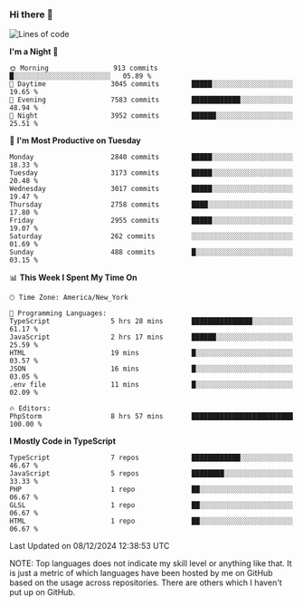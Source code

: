 ### Hi there 👋

<!--
**LynxJinxxy/LynxJinxxy** is a ✨ _special_ ✨ repository because its `README.md` (this file) appears on your GitHub profile.

Here are some ideas to get you started:

- 🔭 I’m currently working on ...
- 🌱 I’m currently learning ...
- 👯 I’m looking to collaborate on ...
- 🤔 I’m looking for help with ...
- 💬 Ask me about ...
- 📫 How to reach me: ...
- 😄 Pronouns: ...
- ⚡ Fun fact: ...
-->

<!--START_SECTION:waka-->
![Lines of code](https://img.shields.io/badge/From%20Hello%20World%20I%27ve%20Written-32.2%20million%20lines%20of%20code-blue)

**I'm a Night 🦉** 

```text
🌞 Morning                913 commits         █░░░░░░░░░░░░░░░░░░░░░░░░   05.89 % 
🌆 Daytime                3045 commits        █████░░░░░░░░░░░░░░░░░░░░   19.65 % 
🌃 Evening                7583 commits        ████████████░░░░░░░░░░░░░   48.94 % 
🌙 Night                  3952 commits        ██████░░░░░░░░░░░░░░░░░░░   25.51 % 
```
📅 **I'm Most Productive on Tuesday** 

```text
Monday                   2840 commits        █████░░░░░░░░░░░░░░░░░░░░   18.33 % 
Tuesday                  3173 commits        █████░░░░░░░░░░░░░░░░░░░░   20.48 % 
Wednesday                3017 commits        █████░░░░░░░░░░░░░░░░░░░░   19.47 % 
Thursday                 2758 commits        ████░░░░░░░░░░░░░░░░░░░░░   17.80 % 
Friday                   2955 commits        █████░░░░░░░░░░░░░░░░░░░░   19.07 % 
Saturday                 262 commits         ░░░░░░░░░░░░░░░░░░░░░░░░░   01.69 % 
Sunday                   488 commits         █░░░░░░░░░░░░░░░░░░░░░░░░   03.15 % 
```


📊 **This Week I Spent My Time On** 

```text
🕑︎ Time Zone: America/New_York

💬 Programming Languages: 
TypeScript               5 hrs 28 mins       ███████████████░░░░░░░░░░   61.17 % 
JavaScript               2 hrs 17 mins       ██████░░░░░░░░░░░░░░░░░░░   25.59 % 
HTML                     19 mins             █░░░░░░░░░░░░░░░░░░░░░░░░   03.57 % 
JSON                     16 mins             █░░░░░░░░░░░░░░░░░░░░░░░░   03.05 % 
.env file                11 mins             █░░░░░░░░░░░░░░░░░░░░░░░░   02.09 % 

🔥 Editors: 
PhpStorm                 8 hrs 57 mins       █████████████████████████   100.00 % 
```

**I Mostly Code in TypeScript** 

```text
TypeScript               7 repos             ████████████░░░░░░░░░░░░░   46.67 % 
JavaScript               5 repos             ████████░░░░░░░░░░░░░░░░░   33.33 % 
PHP                      1 repo              ██░░░░░░░░░░░░░░░░░░░░░░░   06.67 % 
GLSL                     1 repo              ██░░░░░░░░░░░░░░░░░░░░░░░   06.67 % 
HTML                     1 repo              ██░░░░░░░░░░░░░░░░░░░░░░░   06.67 % 
```




 Last Updated on 08/12/2024 12:38:53 UTC
<!--END_SECTION:waka-->
NOTE: Top languages does not indicate my skill level or anything like that. It is just a metric of which languages have been hosted by me on GitHub based on the usage across repositories. There are others which I haven't put up on GitHub.
